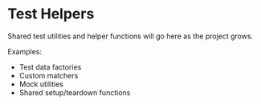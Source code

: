 # Test Helpers

Shared test utilities and helper functions will go here as the project grows.

Examples:
- Test data factories
- Custom matchers
- Mock utilities
- Shared setup/teardown functions

